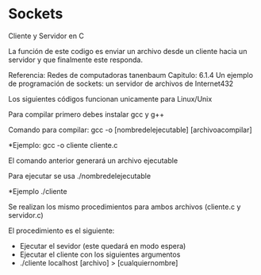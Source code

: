 # Sockets
Cliente y Servidor en C

La función de este codigo es enviar un archivo desde un cliente hacia un servidor y que finalmente este responda.

Referencia: Redes de computadoras tanenbaum Capitulo: 6.1.4 Un ejemplo de programación de sockets: un servidor de archivos de Internet432

Los siguientes códigos funcionan unicamente para Linux/Unix

Para compilar primero debes instalar gcc y g++

Comando para compilar: gcc -o [nombredelejecutable] [archivoacompilar]

  *Ejemplo: gcc -o cliente cliente.c
  
El comando anterior generará un archivo ejecutable

Para ejecutar se usa ./nombredelejecutable

  *Ejemplo ./cliente
  
Se realizan los mismo procedimientos para ambos archivos (cliente.c y servidor.c)

El procedimiento es el siguiente:

* Ejecutar el sevidor (este quedará en modo espera)
* Ejecutar el cliente con los siguientes argumentos 
* ./cliente localhost [archivo] > [cualquiernombre] 
